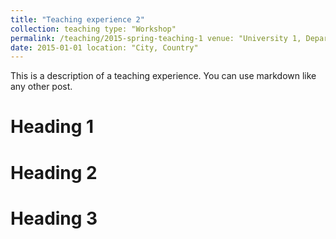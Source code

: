 ```yaml
---
title: "Teaching experience 2"
collection: teaching type: "Workshop"
permalink: /teaching/2015-spring-teaching-1 venue: "University 1, Department"
date: 2015-01-01 location: "City, Country"
---
```


This is a description of a teaching experience. You can use markdown like any other post.

Heading 1
======

Heading 2
======

Heading 3
======
